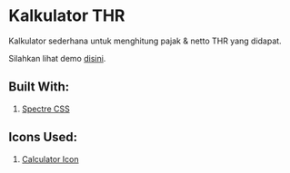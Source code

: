 # Kalkulator THR

Kalkulator sederhana untuk menghitung pajak & netto THR yang didapat.

Silahkan lihat demo [disini](https://kalkulator-thr.web.app/).

## Built With:
1. [Spectre CSS](https://picturepan2.github.io/spectre/)

## Icons Used:
1. [Calculator Icon](https://www.iconfinder.com/icons/171352/calculator_icon)